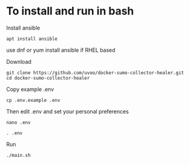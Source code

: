 # To install and run in bash

Install ansible
```
apt install ansible
```
use dnf or yum install ansible if RHEL based

Download
```
git clone https://github.com/uvoo/docker-sumo-collector-healer.git
cd docker-sumo-collector-healer 
```

Copy example .env
```
cp .env.example .env
```

Then edit .env and set your personal preferences
```
nano .env
```

```
. .env
```

Run
```
./main.sh
```
